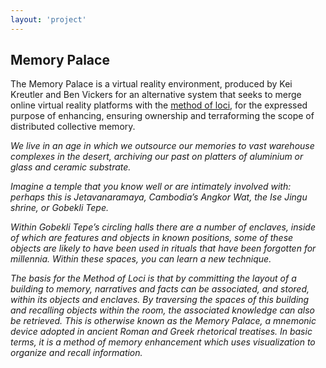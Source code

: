 ```yaml
---
layout: 'project'
---
```


## Memory Palace ##  

The Memory Palace is a virtual reality environment, produced by Kei Kreutler and Ben Vickers for an alternative system that seeks to merge online virtual reality platforms with the [method of loci](https://en.wikipedia.org/wiki/Method_of_loci), for the expressed purpose of enhancing, ensuring ownership and terraforming the scope of distributed collective memory.


*We live in an age in which we outsource our memories to vast warehouse complexes in the desert, archiving our past on platters of aluminium or glass and ceramic substrate.*

*Imagine a temple that you know well or are intimately involved with: perhaps this is Jetavanaramaya, Cambodia’s Angkor Wat, the Ise Jingu shrine, or Gobekli Tepe.*

*Within Gobekli Tepe’s circling halls there are a number of enclaves, inside of which are features and objects in known positions, some of these objects are likely to have been used in rituals that have been forgotten for millennia. Within these spaces, you can learn a new technique.*

*The basis for the Method of Loci is that by committing the layout of a building to memory, narratives and facts can be associated, and stored, within its objects and enclaves. By traversing the spaces of this building and recalling objects within the room, the associated knowledge can also be retrieved. This is otherwise known as the Memory Palace, a mnemonic device adopted in ancient Roman and Greek rhetorical treatises. In basic terms, it is a method of memory enhancement which uses visualization to organize and recall information.*
